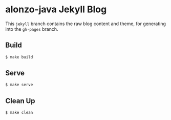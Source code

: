 # alonzo-java Jekyll Blog

This `jekyll` branch contains the raw blog content and theme, for
generating into the `gh-pages` branch.

## Build
```bash
$ make build
```

## Serve
```bash
$ make serve
```

## Clean Up
```bash
$ make clean
```
